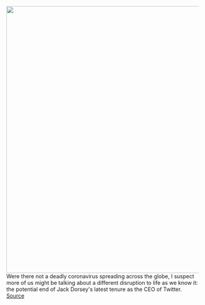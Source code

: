 <img src='https://cdn.vox-cdn.com/thumbor/T06yfW3LdL8osNP5Fc4ZYAcphG8=/0x0:2592x1728/1200x800/filters:focal(1089x657:1503x1071)/cdn.vox-cdn.com/uploads/chorus_image/image/66433003/REC_ASA_CODE2016-20160601-142009-2355.0.0.jpeg' width='700px' /><br/>
Were there not a deadly coronavirus spreading across the globe, I suspect more of us might be talking about a different disruption to life as we know it: the potential end of Jack Dorsey's latest tenure as the CEO of Twitter.
<a href='https://www.theverge.com/interface/2020/3/4/21163146/jack-dorsey-activist-investor-paul-singer-elliott-management'> Source <a/>